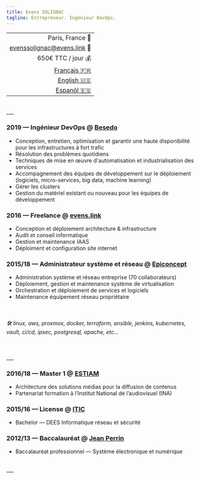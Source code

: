 ```yaml
---
title: Evens SOLIGNAC
tagline: Entrepreneur. Ingénieur DevOps.
---
```

||
|-:|
| Paris, France :office: |
| [evenssolignac@evens.link](#) :e-mail: |
| 650€ TTC / jour :moneybag: |
| [Français :fr:](https://evens.link/fr/#) |
| [English :us:](https://evens.link/en/#) |
| [Espanõl :es:](https://evens.link/es/#) |

<br />
___
<br />

<!-- ## Expériences -->

### 2019 — Ingénieur DevOps @ [Besedo](https://besedo.com/)
- Conception, entretien, optimisation et garantir une haute disponibilité pour les infrastructures à fort trafic
- Résolution des problèmes quotidiens
- Techniques de mise en œuvre d'automatisation et industrialisation des services
- Accompagnement des équipes de développement sur le déploiement (logiciels, micro-services, big data, machine learning)
- Gérer les clusters
- Gestion du matériel existant ou nouveau pour les équipes de développement

### 2016 — Freelance @ [evens.link](#)
- Conception et déploiement architecture & infrastructure 
- Audit et conseil informatique
- Gestion et maintenance IAAS
- Déploiment et configuration site internet

### 2015/18 — Administrateur système et réseau @ [Epiconcept](https://www.epiconcept.fr)
- Administration système et réseau entreprise (70 collaborateurs)
- Déploiement, gestion et maintenance système de virtualisation 
- Orchestration et déploiement de services et logiciels 
- Maintenance équipement réseau propriétaire

<br />

<!-- ## Compétences -->

###### :hammer_and_wrench: linux, aws, proxmox, docker, terraform, ansible, jenkins, kubernetes, vault, ci/cd, ipsec, postgresql, apache, etc...

<br />
___
<br />

<!-- ## Formations -->

### 2016/18 — Master 1 @ [ESTIAM](https://www.estiam.education)
- Architecture des solutions médias pour la diffusion de contenus
- Partenariat formation à l’Institut National de l’audiovisuel (INA)

### 2015/16 — License @ [ITIC](https://www.iticparis.com)
- Bachelor — DEES Informatique réseau et sécurité

### 2012/13 — Baccalauréat @ [Jean Perrin](https://www.jeanperrin.org/portail/)
- Baccalauréat professionnel — Système électronique et numérique

<br />
___
<br />

